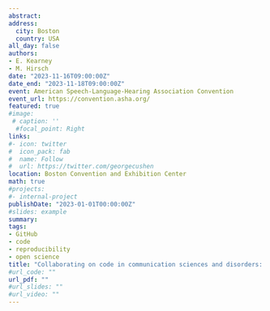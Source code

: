```yaml
---
abstract: 
address:
  city: Boston
  country: USA
all_day: false
authors:
- E. Kearney
- M. Hirsch
date: "2023-11-16T09:00:00Z"
date_end: "2023-11-18T09:00:00Z"
event: American Speech-Language-Hearing Association Convention
event_url: https://convention.asha.org/
featured: true
#image:
 # caption: ''
  #focal_point: Right
links:
#- icon: twitter
#  icon_pack: fab
#  name: Follow
#  url: https://twitter.com/georgecushen
location: Boston Convention and Exhibition Center
math: true
#projects:
#- internal-project
publishDate: "2023-01-01T00:00:00Z"
#slides: example
summary: 
tags: 
- GitHub
- code
- reproducibility
- open science
title: "Collaborating on code in communication sciences and disorders: A hands-on tutorial"
#url_code: ""
url_pdf: ""
#url_slides: ""
#url_video: ""
---
```


